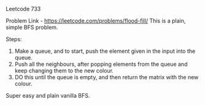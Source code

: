 Leetcode 733

Problem Link - https://leetcode.com/problems/flood-fill/
This is a plain, simple BFS problem.

Steps:
1. Make a queue, and to start, push the element given in the input into the queue.
2. Push all the neighbours, after popping elements from the queue and keep changing them to the new colour.
3. DO this until the queue is empty, and then return the matrix with the new colour.

Super easy and plain vanilla BFS.